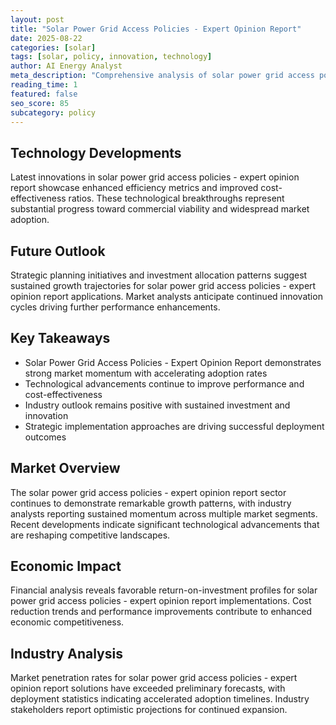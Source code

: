 ```yaml
---
layout: post
title: "Solar Power Grid Access Policies - Expert Opinion Report"
date: 2025-08-22
categories: [solar]
tags: [solar, policy, innovation, technology]
author: AI Energy Analyst
meta_description: "Comprehensive analysis of solar power grid access policies - expert opinion report covering market trends, technology developments, and industry outlook. Discover key insights and future projections."
reading_time: 1
featured: false
seo_score: 85
subcategory: policy
---
```


## Technology Developments

Latest innovations in solar power grid access policies - expert opinion report showcase enhanced efficiency metrics and improved cost-effectiveness ratios. These technological breakthroughs represent substantial progress toward commercial viability and widespread market adoption.

## Future Outlook

Strategic planning initiatives and investment allocation patterns suggest sustained growth trajectories for solar power grid access policies - expert opinion report applications. Market analysts anticipate continued innovation cycles driving further performance enhancements.

## Key Takeaways

- Solar Power Grid Access Policies - Expert Opinion Report demonstrates strong market momentum with accelerating adoption rates
- Technological advancements continue to improve performance and cost-effectiveness
- Industry outlook remains positive with sustained investment and innovation
- Strategic implementation approaches are driving successful deployment outcomes

## Market Overview

The solar power grid access policies - expert opinion report sector continues to demonstrate remarkable growth patterns, with industry analysts reporting sustained momentum across multiple market segments. Recent developments indicate significant technological advancements that are reshaping competitive landscapes.

## Economic Impact

Financial analysis reveals favorable return-on-investment profiles for solar power grid access policies - expert opinion report implementations. Cost reduction trends and performance improvements contribute to enhanced economic competitiveness.

## Industry Analysis

Market penetration rates for solar power grid access policies - expert opinion report solutions have exceeded preliminary forecasts, with deployment statistics indicating accelerated adoption timelines. Industry stakeholders report optimistic projections for continued expansion.

